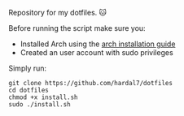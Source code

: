 Repository for my dotfiles. 🐱


Before running the script make sure you:
- Installed Arch using the [arch installation guide](https://wiki.archlinux.org/title/Installation_guide)
- Created an user account with sudo privileges

Simply run:

    git clone https://github.com/hardal7/dotfiles
    cd dotfiles
    chmod +x install.sh
    sudo ./install.sh

